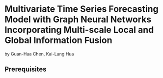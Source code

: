 # Multivariate Time Series Forecasting Model with Graph Neural Networks Incorporating Multi-scale Local and Global Information Fusion

by Guan-Hua Chen,  Kai-Lung Hua

## Prerequisites

